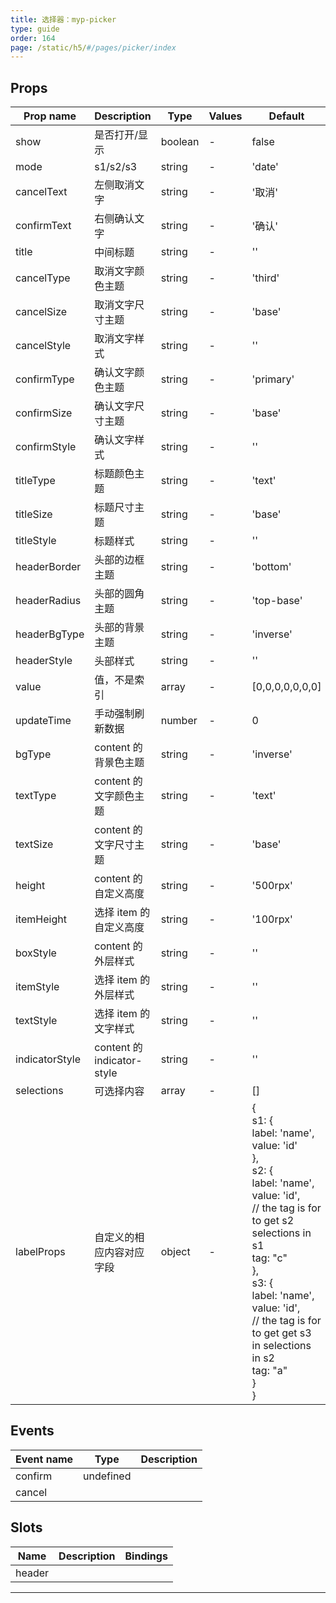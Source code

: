 ```yaml
---
title: 选择器：myp-picker
type: guide
order: 164
page: /static/h5/#/pages/picker/index
---
```


## Props

| Prop name      | Description                | Type    | Values | Default                                                                                                                                                                                                                                                                                                |
| -------------- | -------------------------- | ------- | ------ | ------------------------------------------------------------------------------------------------------------------------------------------------------------------------------------------------------------------------------------------------------------------------------------------------------ |
| show           | 是否打开/显示              | boolean | -      | false                                                                                                                                                                                                                                                                                                  |
| mode           | s1/s2/s3                   | string  | -      | 'date'                                                                                                                                                                                                                                                                                                 |
| cancelText     | 左侧取消文字               | string  | -      | '取消'                                                                                                                                                                                                                                                                                                 |
| confirmText    | 右侧确认文字               | string  | -      | '确认'                                                                                                                                                                                                                                                                                                 |
| title          | 中间标题                   | string  | -      | ''                                                                                                                                                                                                                                                                                                     |
| cancelType     | 取消文字颜色主题           | string  | -      | 'third'                                                                                                                                                                                                                                                                                                |
| cancelSize     | 取消文字尺寸主题           | string  | -      | 'base'                                                                                                                                                                                                                                                                                                 |
| cancelStyle    | 取消文字样式               | string  | -      | ''                                                                                                                                                                                                                                                                                                     |
| confirmType    | 确认文字颜色主题           | string  | -      | 'primary'                                                                                                                                                                                                                                                                                              |
| confirmSize    | 确认文字尺寸主题           | string  | -      | 'base'                                                                                                                                                                                                                                                                                                 |
| confirmStyle   | 确认文字样式               | string  | -      | ''                                                                                                                                                                                                                                                                                                     |
| titleType      | 标题颜色主题               | string  | -      | 'text'                                                                                                                                                                                                                                                                                                 |
| titleSize      | 标题尺寸主题               | string  | -      | 'base'                                                                                                                                                                                                                                                                                                 |
| titleStyle     | 标题样式                   | string  | -      | ''                                                                                                                                                                                                                                                                                                     |
| headerBorder   | 头部的边框主题             | string  | -      | 'bottom'                                                                                                                                                                                                                                                                                               |
| headerRadius   | 头部的圆角主题             | string  | -      | 'top-base'                                                                                                                                                                                                                                                                                             |
| headerBgType   | 头部的背景主题             | string  | -      | 'inverse'                                                                                                                                                                                                                                                                                              |
| headerStyle    | 头部样式                   | string  | -      | ''                                                                                                                                                                                                                                                                                                     |
| value          | 值，不是索引               | array   | -      | [0,0,0,0,0,0,0]                                                                                                                                                                                                                                                                                        |
| updateTime     | 手动强制刷新数据           | number  | -      | 0                                                                                                                                                                                                                                                                                                      |
| bgType         | content 的背景色主题       | string  | -      | 'inverse'                                                                                                                                                                                                                                                                                              |
| textType       | content 的文字颜色主题     | string  | -      | 'text'                                                                                                                                                                                                                                                                                                 |
| textSize       | content 的文字尺寸主题     | string  | -      | 'base'                                                                                                                                                                                                                                                                                                 |
| height         | content 的自定义高度       | string  | -      | '500rpx'                                                                                                                                                                                                                                                                                               |
| itemHeight     | 选择 item 的自定义高度     | string  | -      | '100rpx'                                                                                                                                                                                                                                                                                               |
| boxStyle       | content 的外层样式         | string  | -      | ''                                                                                                                                                                                                                                                                                                     |
| itemStyle      | 选择 item 的外层样式       | string  | -      | ''                                                                                                                                                                                                                                                                                                     |
| textStyle      | 选择 item 的文字样式       | string  | -      | ''                                                                                                                                                                                                                                                                                                     |
| indicatorStyle | content 的 indicator-style | string  | -      | ''                                                                                                                                                                                                                                                                                                     |
| selections     | 可选择内容                 | array   | -      | []                                                                                                                                                                                                                                                                                                     |
| labelProps     | 自定义的相应内容对应字段   | object  | -      | {<br> s1: {<br> label: 'name',<br> value: 'id'<br> },<br> s2: {<br> label: 'name',<br> value: 'id',<br> // the tag is for to get s2 selections in s1<br> tag: "c"<br> },<br> s3: {<br> label: 'name',<br> value: 'id',<br> // the tag is for to get get s3 in selections in s2<br> tag: "a"<br> }<br>} |

## Events

| Event name | Type      | Description |
| ---------- | --------- | ----------- |
| confirm    | undefined |
| cancel     |           |

## Slots

| Name   | Description | Bindings |
| ------ | ----------- | -------- |
| header |             |          |

---
